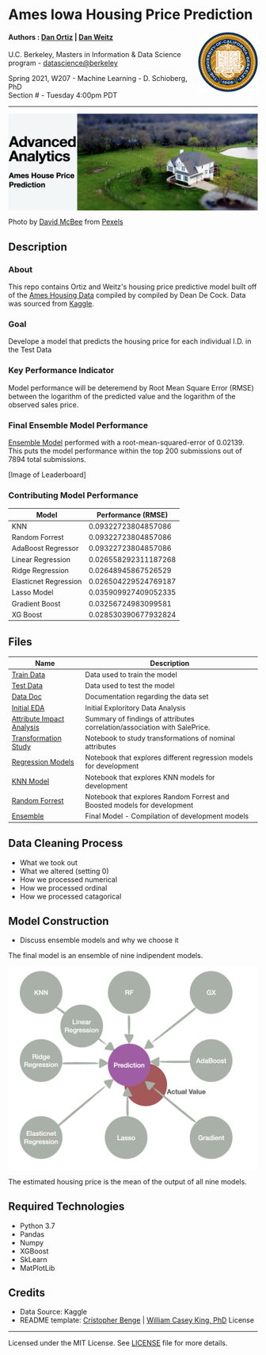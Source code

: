 Ames Iowa Housing Price Prediction
===========================
<img align="right" width="120" src="./Images/berkeley.png"/>

#### Authors : [Dan Ortiz](https://github.com/cal-dortiz/) | [Dan Weitz](https://www.google.com) 


U.C. Berkeley, Masters in Information & Data Science program - [datascience@berkeley](https://datascience.berkeley.edu/) 

Spring 2021, W207 - Machine Learning - D. Schioberg, PhD <br>
Section # - Tuesday 4:00pm PDT

----

<img src="./Images/Header.png" align="center">


Photo by [David McBee](https://www.pexels.com/@davidmcbee?utm_content=attributionCopyText&utm_medium=referral&utm_source=pexels) from [Pexels](https://www.pexels.com)

## Description

### About
This repo contains Ortiz and Weitz's housing price predictive model built off of the [Ames Housing Data](http://jse.amstat.org/v19n3/decock.pdf) compiled by compiled by Dean De Cock. Data was sourced from [Kaggle](https://www.kaggle.com/).

### Goal
Develope a model that predicts the housing price for each individual I.D. in the Test Data

### Key Performance Indicator
Model performance will be deteremend by Root Mean Square Error (RMSE) between the logarithm of the predicted value and the logarithm of the observed sales price.

### Final Ensemble Model Performance

[Ensemble Model](https://github.com/cal-dortiz/W207_Applied-_Machine_Learning/blob/main/Final_Project/Model%20Files/Ensemble.ipynb) performed with a root-mean-squared-error of 0.02139. This puts the model performance within the top 200 submissions out of 7894 total submissions.

[Image of Leaderboard]

### Contributing Model Performance 

|Model|Performance (RMSE)|
|-----|------------------|
|KNN|0.09322723804857086|
|Random Forrest|0.09322723804857086|
|AdaBoost Regressor|0.09322723804857086|
|Linear Regression|0.026558292311187268|
|Ridge Regression|0.02648945867526529|
|Elasticnet Regression|0.026504229524769187|
|Lasso Model|0.035909927409052335|
|Gradient Boost|0.03256724983099581|
|XG Boost|0.028530390677932824|


## Files

|Name|Description|
|----|-----------|
|[Train Data](https://github.com/cal-dortiz/W207_Applied-_Machine_Learning/blob/183fae86e5c0acd1937557404734a1df7b4172d4/Final_Project/Data/train.csv) |Data used to train the model|
|[Test Data](https://github.com/cal-dortiz/W207_Applied-_Machine_Learning/blob/183fae86e5c0acd1937557404734a1df7b4172d4/Final_Project/Data/test.csv)|Data used to test the model|
|[Data Doc](https://github.com/cal-dortiz/W207_Applied-_Machine_Learning/blob/183fae86e5c0acd1937557404734a1df7b4172d4/Final_Project/Data/data_description.txt)|Documentation regarding the data set|
|[Initial EDA](https://github.com/cal-dortiz/W207_Applied-_Machine_Learning/blob/main/Final_Project/Data%20Exploration%20Files/Exploratory%20Data%20Analysis.ipynb) | Initial Exploritory Data Analysis|
|[Attribute Impact Analysis](https://github.com/cal-dortiz/W207_Applied-_Machine_Learning/blob/main/Final_Project/Data%20Exploration%20Files/Parameter%20Correlation%20Assessment.csv)| Summary of findings of attributes correlation/association with SalePrice.|
|[Transformation Study](https://github.com/cal-dortiz/W207_Applied-_Machine_Learning/blob/main/Final_Project/Data%20Exploration%20Files/Transformations%20Study.ipynb)|Notebook to study transformations of nominal attributes|
|[Regression Models]() |Notebook that explores different regression models for development|
|[KNN Model](https://github.com/cal-dortiz/W207_Applied-_Machine_Learning/blob/main/Final_Project/Model%20Files/KNN%20Model.ipynb)|Notebook that explores KNN models for development|
|[Random Forrest](https://github.com/cal-dortiz/W207_Applied-_Machine_Learning/blob/main/Final_Project/Model%20Files/Random%20Forrest%20Dev.ipynb)|Notebook that explores Random Forrest and Boosted models for development|
|[Ensemble](https://github.com/cal-dortiz/W207_Applied-_Machine_Learning/blob/main/Final_Project/Model%20Files/Ensemble.ipynb)|Final Model - Compilation of development models|


## Data Cleaning Process
* What we took out
* What we altered (setting 0)
* How we processed numerical
* How we processed ordinal
* How we processed catagorical

## Model Construction
* Discuss ensemble models and why we choose it

The final model is an ensemble of nine indipendent models. <br>

<img src="./Images/model_vis.png" align="center"> <br>

The estimated housing price is the mean of the output of all nine models.

## Required Technologies
* Python 3.7
* Pandas
* Numpy
* XGBoost
* SkLearn
* MatPlotLib

## Credits
* Data Source: Kaggle
* README template: [Cristopher Benge](https://cbenge509.github.io/) | [William Casey King, PhD](https://jackson.yale.edu/person/casey-king/) 
License
-------
Licensed under the MIT License. See [LICENSE](LICENSE.txt) file for more details.

